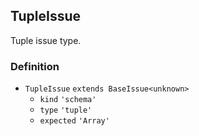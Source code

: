 TupleIssue
----------

Tuple issue type.

### Definition

*   `TupleIssue` `extends BaseIssue<unknown>`
    *   `kind` `'schema'`
    *   `type` `'tuple'`
    *   `expected` `'Array'`